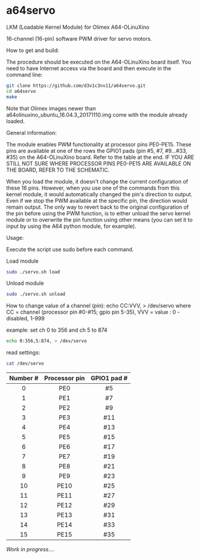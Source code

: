 # a64servo

LKM (Loadable Kernel Module) for Olimex A64-OLinuXino 

16-channel (16-pin) software PWM driver for servo motors.

How to get and build:

The procedure should be executed on the A64-OLinuXino board itself. You need to have Internet access 
via the board and then execute in the command line:
```bash
git clone https://github.com/d3v1c3nv11/a64servo.git
cd a64servo
make
```
Note that Olimex images newer than a64olinuxino_ubuntu_16.04.3_20171110.img come with the module already loaded.

General information:

The module enables PWM functionality at processor pins PE0-PE15. These pins are available at one of the rows the GPIO1 pads (pin #5, #7, #9...#33, #35) on the A64-OLinuXino board. Refer to the table at the end. IF YOU ARE STILL NOT SURE WHERE PROCESSOR PINS PE0-PE15 ARE AVAILABLE ON THE BOARD, REFER TO THE SCHEMATIC.

When you load the module, it doesn't change the current configuration of these 16 pins. However, when you use one of the commands from this kernel module, it would automatically changed the pin's direction to output. Even if we stop the PWM available at the specific pin, the direction would remain output. The only way to revert back to the original configuration of the pin before using the PWM function, is to either unload the servo kernel module or to overwrite the pin function using other means (you can set it to input by using the A64 python module, for example).

Usage: 

Execute the script use sudo before each command.

Load module
```bash
sudo ./servo.sh load
```
Unload module
```bash
sudo ./servo.sh unload
```
How to change value of a channel (pin):
echo CC:VVV, > /dev/servo
where CC = channel (processor pin #0-#15; gpio pin 5-35), VVV = value : 0 - disabled, 1-999

example: set ch 0 to 356 and ch 5 to 874
```bash
echo 0:356,5:874, > /dev/servo
```
read settings:
```bash
cat /dev/servo
```

Number # | Processor pin | GPIO1 pad #
:---: | :---: | :---:
0 | PE0 | #5
1 | PE1 | #7
2 | PE2 | #9
3 | PE3 | #11
4 | PE4 | #13
5 | PE5 | #15
6 | PE6 | #17
7 | PE7 | #19
8 | PE8 | #21
9 | PE9 | #23
10 | PE10 | #25
11 | PE11 | #27
12 | PE12 | #29
13 | PE13 | #31
14 | PE14 | #33
15 | PE15 | #35


_*Work in progress....*_
